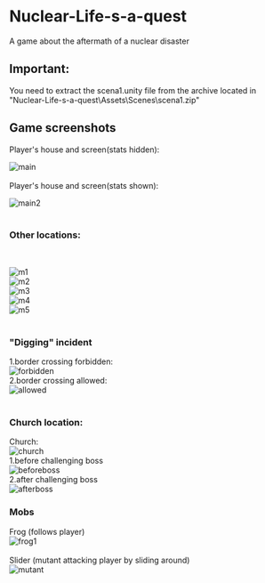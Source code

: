 # Nuclear-Life-s-a-quest

A game about the aftermath of a nuclear disaster

## Important:
You need to extract the scena1.unity file from the archive located in "Nuclear-Life-s-a-quest\Assets\Scenes\scena1.zip"

## Game screenshots
Player's house and screen(stats hidden):
<br>

![main](https://imgur.com/hTfxip9.jpeg)
<br>
<br>
Player's house and screen(stats shown):
<br>

![main2](https://imgur.com/eaDGUqp.jpeg)
<br>
<br>

### Other locations:
<br>

![m1](https://imgur.com/AbbnYeM.jpeg)
<br>
![m2](https://imgur.com/LZ4DQpk.jpeg)
<br>
![m3](https://imgur.com/lzLwQzw.jpeg)
<br>
![m4](https://imgur.com/v0QXHgn.jpeg)
<br>
![m5](https://imgur.com/Ny9hyce.jpeg)
<br>
<br>

### "Digging" incident<br>
1.border crossing forbidden:
<br>
![forbidden](https://imgur.com/wDthmZD.jpeg)
<br>
2.border crossing allowed:
<br>
![allowed](https://imgur.com/a6M6z3B.jpeg)
<br>
<br>

### Church location:
Church:
<br>
![church](https://imgur.com/8rbLJfD.jpeg)
<br>
1.before challenging boss
<br>
![beforeboss](https://imgur.com/jinpt2H.jpeg)
<br>
2.after challenging boss
<br>
![afterboss](https://imgur.com/Ua46Fme.jpeg)

### Mobs

Frog (follows player)
<br>
![frog1](https://imgur.com/4GHE7D7.jpeg)
<br>
<br>
Slider (mutant attacking player by sliding around)
<br>
![mutant](https://imgur.com/b2auofF.jpeg)
